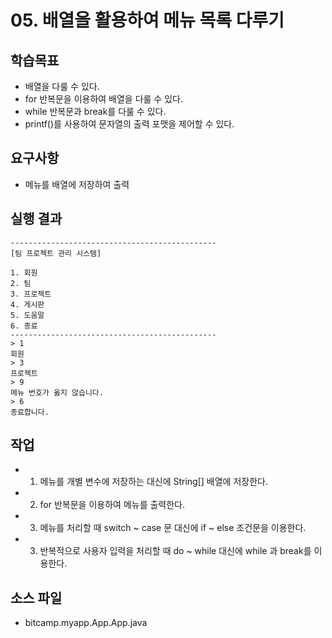 # 05. 배열을 활용하여 메뉴 목록 다루기

## 학습목표

- 배열을 다룰 수 있다.
- for 반복문을 이용하여 배열을 다룰 수 있다. 
- while 반복문과 break를 다룰 수 있다.
- printf()를 사용하여 문자열의 출력 포맷을 제어할 수 있다.

## 요구사항 

- 메뉴를 배열에 저장하여 출력

## 실행 결과

```
----------------------------------------------  
[팀 프로젝트 관리 시스템]  

1. 회원
2. 팀
3. 프로젝트
4. 게시판
5. 도움말
6. 종료  
----------------------------------------------  
> 1
회원
> 3
프로젝트
> 9
메뉴 번호가 옳지 않습니다.
> 6
종료합니다.
```

## 작업

- 1) 메뉴를 개별 변수에 저장하는 대신에 String[] 배열에 저장한다.
- 2) for 반복문을 이용하여 메뉴를 출력한다.
- 3) 메뉴를 처리할 때 switch ~ case 문 대신에 if ~ else 조건문을 이용한다.
- 3) 반복적으로 사용자 입력을 처리할 때 do ~ while 대신에 while 과 break를 이용한다. 

## 소스 파일

- bitcamp.myapp.App.App.java

